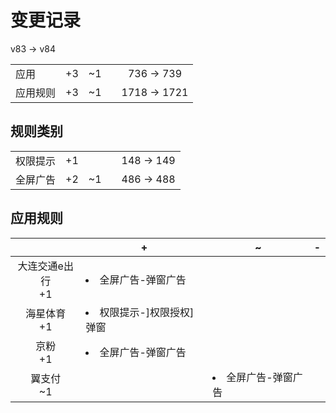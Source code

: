 # 变更记录

v83 -> v84

||||||
|-|:-:|:-:|:-:|:-:|
|应用|+3|~1||736 -> 739|
|应用规则|+3|~1||1718 -> 1721|

## 规则类别

||||||
|-|:-:|:-:|:-:|:-:|
|权限提示|+1|||148 -> 149|
|全屏广告|+2|~1||486 -> 488|

## 应用规则

||+|~|-|
|:-:|-|-|-|
|大连交通e出行<br>+1|<li>全屏广告-弹窗广告|||
|海星体育<br>+1|<li>权限提示-]权限授权]弹窗|||
|京粉<br>+1|<li>全屏广告-弹窗广告|||
|翼支付<br>~1||<li>全屏广告-弹窗广告||
